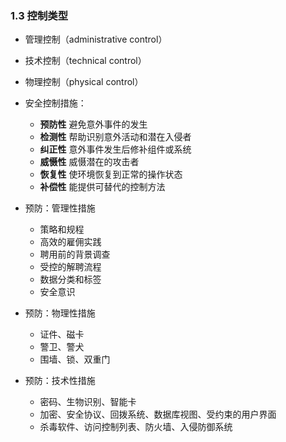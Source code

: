 ### 1.3 控制类型

- 管理控制（administrative control）
- 技术控制（technical control）
- 物理控制（physical control）

- 安全控制措施：
   - **预防性** 避免意外事件的发生
   - **检测性** 帮助识别意外活动和潜在入侵者
   - **纠正性** 意外事件发生后修补组件或系统
   - **威慑性** 威慑潜在的攻击者
   - **恢复性** 使环境恢复到正常的操作状态
   - **补偿性** 能提供可替代的控制方法

- 预防：管理性措施
    - 策略和规程
    - 高效的雇佣实践
    - 聘用前的背景调查
    - 受控的解聘流程
    - 数据分类和标签
    - 安全意识
- 预防：物理性措施
    - 证件、磁卡
    - 警卫、警犬
    - 围墙、锁、双重门
- 预防：技术性措施
    - 密码、生物识别、智能卡
    - 加密、安全协议、回拨系统、数据库视图、受约束的用户界面
    - 杀毒软件、访问控制列表、防火墙、入侵防御系统
